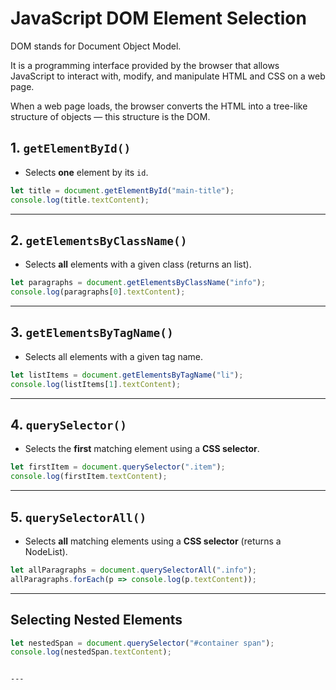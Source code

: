 # JavaScript DOM Element Selection
DOM stands for Document Object Model.

It is a programming interface provided by the browser that allows JavaScript to interact with, modify, and manipulate HTML and CSS on a web page.

When a web page loads, the browser converts the HTML into a tree-like structure of objects — this structure is the DOM.

## 1. `getElementById()`

* Selects **one** element by its `id`.

```js
let title = document.getElementById("main-title");
console.log(title.textContent);
```

---

## 2. `getElementsByClassName()`

* Selects **all** elements with a given class (returns an list).

```js
let paragraphs = document.getElementsByClassName("info");
console.log(paragraphs[0].textContent);
```

---

## 3. `getElementsByTagName()`

* Selects all elements with a given tag name.

```js
let listItems = document.getElementsByTagName("li");
console.log(listItems[1].textContent);
```

---

## 4. `querySelector()`

* Selects the **first** matching element using a **CSS selector**.

```js
let firstItem = document.querySelector(".item");
console.log(firstItem.textContent);
```

---

## 5. `querySelectorAll()`

* Selects **all** matching elements using a **CSS selector** (returns a NodeList).

```js
let allParagraphs = document.querySelectorAll(".info");
allParagraphs.forEach(p => console.log(p.textContent));
```

---

## Selecting Nested Elements

```js
let nestedSpan = document.querySelector("#container span");
console.log(nestedSpan.textContent);
```

```

---
